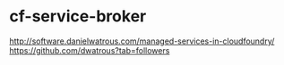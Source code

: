# cf-service-broker

http://software.danielwatrous.com/managed-services-in-cloudfoundry/
https://github.com/dwatrous?tab=followers
